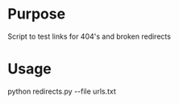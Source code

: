 Purpose
========
Script to test links for 404's and broken redirects

Usage
=====

python redirects.py --file  urls.txt